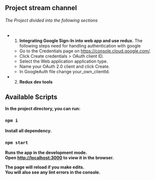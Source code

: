 ## Project stream channel

###### The Project divided into the following sections

- 1. <strong> Integrating Google Sign-In into web app and use redux.</strong> The following steps need for handling authentication with google
  - Go to the Credentials page on https://console.cloud.google.com/.
  - Click Create credentials > OAuth client ID.
  - Select the Web application application type.
  - Name your OAuth 2.0 client and click Create.
  - In GoogleAuth file change your_own_clientId.
- 2. <strong> Redux dev tools <strong>

## Available Scripts

In the project directory, you can run:

### `npm i`

Install all dependency.<br />

### `npm start`

Runs the app in the development mode.<br />
Open [http://localhost:3000](http://localhost:3000) to view it in the browser.

The page will reload if you make edits.<br />
You will also see any lint errors in the console.

